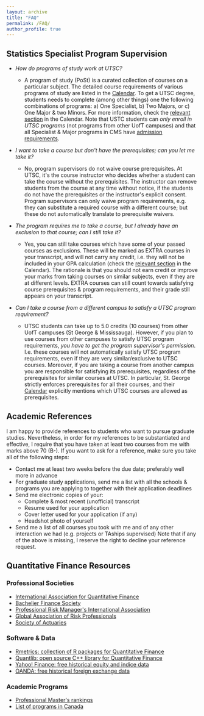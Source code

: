 ```yaml
---
layout: archive
title: "FAQ"
permalink: /FAQ/
author_profile: true
---
```


## Statistics Specialist Program Supervision 

- *How do programs of study work at UTSC?* 
	+ A program of study (PoSt) is a curated collection of courses on a particular subject. The detailed course requirements of various programs of study are listed in the [Calendar](https://utsc.calendar.utoronto.ca/search-programs). To get a UTSC degree, students needs to complete (among other things) one the following combinations of programs: a) One Specialist, b) Two Majors, or c) One Major & two Minors. For more information, check the [relevant section](https://utsc.calendar.utoronto.ca/6-understanding-degrees-programs-and-courses) in the Calendar. Note that USTC students can *only enroll in UTSC programs* (not programs from other UofT campuses) and that all Specialist & Major programs in CMS have [admission requirements](https://www.utsc.utoronto.ca/cms/understanding-post-requirements). 

- *I want to take a course but don't have the prerequisites; can you let me take it?* 
	+ No, program supervisors do not waive course prerequisites. At UTSC, it's the course instructor who decides whether a student can take the course without the prerequisites. The instructor can remove students from the course at any time without notice, if the students do not have the prerequisites or the instructor's explicit consent. Program supervisors can only waive program requirements, e.g. they can substitute a required course with a different course; but these do not automatically translate to prerequisite waivers. 
	
- *The program requires me to take a course, but I already have an exclusion to that course; can I still take it?*    
     + Yes, you can still take courses which have some of your passed courses as exclusions. These will be marked as EXTRA courses in your transcript, and will not carry any credit, i.e. they will not be included in your GPA calculation (check the [relevant section](https://utsc.calendar.utoronto.ca/6-understanding-degrees-programs-and-courses#6C) in the Calendar). The rationale is that you should not earn credit or improve your marks from taking courses on similar subjects, even if they are at different levels. EXTRA courses can still count towards satisfying course prerequisites & program requirements, and their grade still appears on your transcript.

- *Can I take a course from a different campus to satisfy a UTSC program requirement?* 
	+ UTSC students can take up to 5.0 credits (10 courses) from other UofT campuses (St George & Mississauga). However, if you plan to use courses from other campuses to satisfy UTSC program requirements, *you have to get the program supervisor's permission*. I.e. these courses will not automatically satisfy UTSC program requirements, even if they are very similar/exclusive to UTSC courses. Moreover, if you are taking a course from another campus you are responsible for satisfying its prerequisites, regardless of the prerequisites for similar courses at UTSC.  In particular, St. George strictly enforces prerequisites for all their courses, and their [Calendar](https://fas.calendar.utoronto.ca/search-courses) explicitly mentions which UTSC courses are allowed as prerequisites.
	
	
## Academic References
I am happy to provide references to students who want to pursue graduate studies. Nevertheless, in order for my references to be substantiated and effective, I require that you have taken at least two courses from me with marks above 70 (B-). If you want to ask for a reference, make sure you take all of the following steps:
- Contact me at least two weeks before the due date; preferably well more in advance
- For graduate study applications, send me a list with all the schools & programs you are applying to together with their application deadlines
- Send me electronic copies of your:
	+ Complete & most recent (unofficial) transcript
	+ Resume used for your application
	+ Cover letter used for your application (if any)
	+ Headshot photo of yourself	
- Send me a list of all courses you took with me and of any other interaction we had (e.g. projects or TAships supervised)
Note that if any of the above is missing, I reserve the right to decline your reference request.


## Quantitative Finance Resources

### Professional Societies
<ul>
<li><a href="http://www.iaqf.org/">International Association for Quantitative Finance</a></li>
<li><a href="http://www.bachelierfinance.org/">Bachelier Finance Society</a></li>
<li><a href="http://www.prmia.org/">Professional Risk Manager's International Association</a></li>
<li><a href="http://www.garp.org/">Global Association of Risk Professionals</a></li>
<li><a href="http://www.soa.org/">Society of Actuaries</a></li>
</ul>

<h3>Software & Data</h3>
<ul>
<li><a href="https://www.rmetrics.org/">Rmetrics: collection of R packages for Quantitative Finance</a></li>
<li><a href="http://quantlib.org/index.shtml">Quantlib: open source C++ library for Quantitative Finance</a></li>
<li><a href="http://finance.yahoo.com/">Yahoo! Finance: free historical equity and indice data</a></li>
<li><a href="http://www.oanda.com/currency/historical-rates/">OANDA: free historical foreign exchange data</a></li>
</ul>

<h3>Academic Programs</h3>
<ul>
<li><a href="https://www.quantnet.com/mfe-programs-rankings/">Professional Master's rankings</a></li>
<li><a href="http://www.canadian-universities.net/Universities/Programs/Mathematical_Finance.html">List of programs in Canada</a></li>
</ul>
